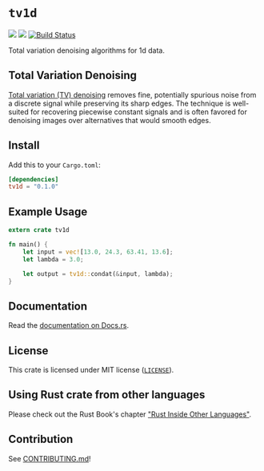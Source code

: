 # `tv1d`

[![](http://meritbadge.herokuapp.com/tv1d)](https://crates.io/crates/tv1d) [![](https://docs.rs/tv1d/badge.svg)](https://docs.rs/tv1d/) [![Build Status](https://travis-ci.org/jeenalee/tv1d.png?branch=master)](https://travis-ci.org/jeenalee/tv1d/)

Total variation denoising algorithms for 1d data.

## Total Variation Denoising

[Total variation (TV) denoising](https://en.wikipedia.org/wiki/Total_variation_denoising) removes fine, potentially spurious noise from a discrete signal while preserving its sharp edges. The technique is well-suited for recovering piecewise constant signals and is often favored for denoising images over alternatives that would smooth edges.

## Install

Add this to your `Cargo.toml`:
```toml
[dependencies]
tv1d = "0.1.0"
```

## Example Usage

``` rust
extern crate tv1d

fn main() {
    let input = vec![13.0, 24.3, 63.41, 13.6];
    let lambda = 3.0;

    let output = tv1d::condat(&input, lambda);
}
```

## Documentation

Read the [documentation on Docs.rs](https://docs.rs/tv1d).

## License

This crate is licensed under MIT license ([`LICENSE`](./LICENSE)).

## Using Rust crate from other languages

Please check out the Rust Book's chapter ["Rust Inside Other Languages"](https://doc.rust-lang.org/1.2.0/book/rust-inside-other-languages.html).

## Contribution

See [CONTRIBUTING.md](./CONTRIBUTING.md)!
